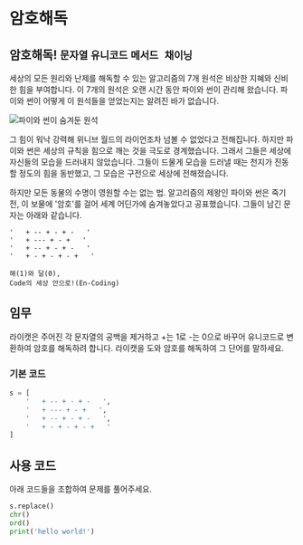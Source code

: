 # 암호해독

## 암호해독! `문자열` `유니코드` `메서드 채이닝`

세상의 모든 원리와 난제를 해독할 수 있는 알고리즘의 7개 원석은 비상한 지혜와 신비한 힘을 부여합니다. 이 7개의 원석은 오랜 시간 동안 파이와 썬이 관리해 왔습니다. 파이와 썬이 어떻게 이 원석들을 얻었는지는 알려진 바가 없습니다.

![파이와 썬이 숨겨둔 원석](./13.webp)

그 힘이 워낙 강력해 위니브 월드의 라이언조차 넘볼 수 없었다고 전해집니다. 하지만 파이와 썬은 세상의 규칙을 힘으로 깨는 것을 극도로 경계했습니다. 그래서 그들은 세상에 자신들의 모습을 드러내지 않았습니다. 그들이 드물게 모습을 드러낼 때는 천지가 진동할 정도의 힘을 동반했고, 그 모습은 구전으로 세상에 전해졌습니다.

하지만 모든 동물의 수명이 영원할 수는 없는 법. 알고리즘의 제왕인 파이와 썬은 죽기 전, 이 보물에 '암호'를 걸어 세계 어딘가에 숨겨놓았다고 공표했습니다. 그들이 남긴 문자는 아래와 같습니다.

```text
'   + -- + - + -   '
'   + --- + - +   '
'   + -- + - + -   '
'   + - + - + - +   '

해(1)와 달(0),
Code의 세상 안으로!(En-Coding)
```


## 임무

라이캣은 주어진 각 문자열의 공백을 제거하고 +는 1로 -는 0으로 바꾸어 유니코드로 변환하여 암호를 해독하려 합니다. 라이캣을 도와 암호를 해독하여 그 단어를 말하세요.

### 기본 코드

```python
s = [
    '   + -- + - + -   ',
    '   + --- + - +   ',
    '   + -- + - + -   ',
    '   + - + - + - +   '
]
```

## 사용 코드
아래 코드들을 조합하여 문제를 풀어주세요.
```python
s.replace()
chr()
ord()
print('hello world!')
```